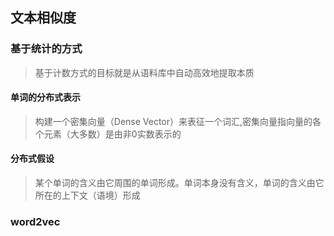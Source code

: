 ## 文本相似度
### 基于统计的方式
> 基于计数方式的目标就是从语料库中自动高效地提取本质
#### 单词的分布式表示
> 构建一个密集向量（Dense Vector）来表征一个词汇,密集向量指向量的各个元素（大多数）是由非0实数表示的
#### 分布式假设
> 某个单词的含义由它周围的单词形成。单词本身没有含义，单词的含义由它所在的上下文（语境）形成
### word2vec
